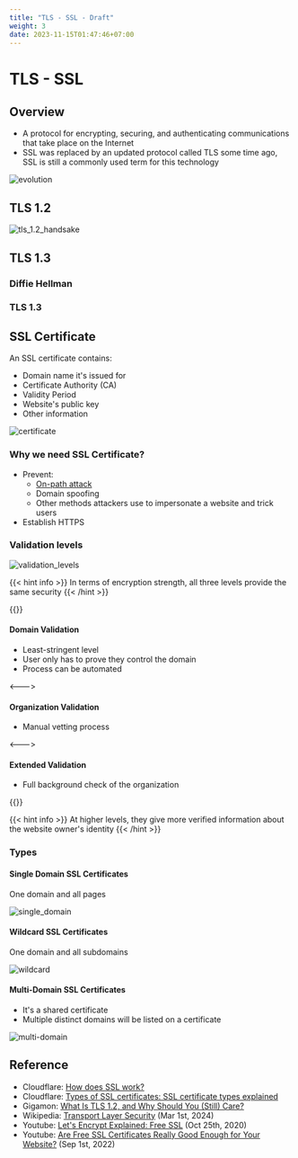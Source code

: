 ```yaml
---
title: "TLS - SSL - Draft"
weight: 3
date: 2023-11-15T01:47:46+07:00
---
```


# TLS - SSL

## Overview

- A protocol for encrypting, securing, and authenticating communications that take place on the Internet
- SSL was replaced by an updated protocol called TLS some time ago, SSL is still a commonly used term for this technology

![evolution](/research/be_protocol/tls_ssl/evolution.png)

## TLS 1.2

![tls_1.2_handsake](/research/be_protocol/tls_ssl/tls_1.2_handsake.png)

## TLS 1.3

### Diffie Hellman

### TLS 1.3

## SSL Certificate

An SSL certificate contains:
- Domain name it's issued for
- Certificate Authority (CA)
- Validity Period
- Website's public key
- Other information

![certificate](/research/be_protocol/tls_ssl/certificate.png)

### Why we need SSL Certificate?

- Prevent: 
    - [On-path attack](https://www.cloudflare.com/learning/security/threats/on-path-attack/)  <!-- Todo: [Malicious Network Redirects](/docs/research/security/#malicious-network-redirects) -->
    - Domain spoofing
    - Other methods attackers use to impersonate a website and trick users
- Establish HTTPS

### Validation levels

![validation_levels](/research/be_protocol/tls_ssl/validation_levels.png)

{{< hint info >}}
In terms of encryption strength, all three levels provide the same security
{{< /hint >}}

{{<columns>}}

#### Domain Validation

- Least-stringent level 
- User only has to prove they control the domain
- Process can be automated

<--->

#### Organization Validation

- Manual vetting process

<--->

#### Extended Validation

- Full background check of the organization

{{</columns>}}


{{< hint info >}}
At higher levels, they give more verified information about the website owner's identity
{{< /hint >}}


### Types

#### Single Domain SSL Certificates

One domain and all pages

![single_domain](/research/be_protocol/tls_ssl/single_domain.png)

#### Wildcard SSL Certificates

One domain and all subdomains

![wildcard](/research/be_protocol/tls_ssl/wildcard.png)

#### Multi-Domain SSL Certificates

- It's a shared certificate
- Multiple distinct domains will be listed on a certificate

![multi-domain](/research/be_protocol/tls_ssl/multi-domain.png)

## Reference

- Cloudflare: [How does SSL work?](https://www.cloudflare.com/learning/ssl/how-does-ssl-work/)
- Cloudflare: [Types of SSL certificates: SSL certificate types explained](https://www.cloudflare.com/learning/ssl/types-of-ssl-certificates/)
- Gigamon: [What Is TLS 1.2, and Why Should You (Still) Care?](https://blog.gigamon.com/2021/07/14/what-is-tls-1-2-and-why-should-you-still-care/)
- Wikipedia: [Transport Layer Security](https://en.wikipedia.org/wiki/Transport_Layer_Security) (Mar 1st, 2024)
- Youtube: [Let's Encrypt Explained: Free SSL](https://www.youtube.com/watch?v=jrR_WfgmWEw) (Oct 25th, 2020)
- Youtube: [Are Free SSL Certificates Really Good Enough for Your Website?](https://www.youtube.com/watch?v=yjk36fv3Km4) (Sep 1st, 2022)
